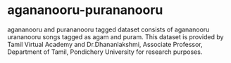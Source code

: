 # agananooru-purananooru
agananooru and purananooru tagged dataset consists of agananooru urananooru songs tagged as agam and puram. This dataset is provided by Tamil Virtual Academy and Dr.Dhananlakshmi, Associate Professor, Department of Tamil, Pondichery University for research purposes. 
